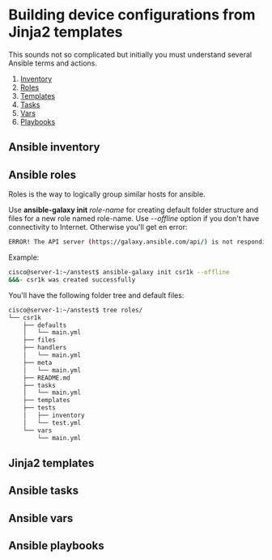 # Building device configurations from Jinja2 templates

This sounds not so complicated but initially you must understand several Ansible terms and actions.

1. [Inventory](#ansible-inventory)
2. [Roles](#ansible-roles)
3. [Templates](#jinja2-templates)
4. [Tasks](#ansible-tasks)
5. [Vars](#ansible-vars)
6. [Playbooks](#ansible-playbooks)

## Ansible inventory

## Ansible roles

Roles is the way to logically group similar hosts for ansible.

Use **ansible-galaxy init** *role-name* for creating default folder structure and files for a new role named role-name. Use *--offline* option if you don't have connectivity to Internet. Otherwise you'll get en error:

```sh
ERROR! The API server (https://galaxy.ansible.com/api/) is not responding, please try again later.
```

Example:

```sh
cisco@server-1:~/anstest$ ansible-galaxy init csr1k --offline
&&&- csr1k was created successfully
```

You'll have the following folder tree and default files:

```sh
cisco@server-1:~/anstest$ tree roles/
└── csr1k
    ├── defaults
    │   └── main.yml
    ├── files
    ├── handlers
    │   └── main.yml
    ├── meta
    │   └── main.yml
    ├── README.md
    ├── tasks
    │   └── main.yml
    ├── templates
    ├── tests
    │   ├── inventory
    │   └── test.yml
    └── vars
        └── main.yml
```

## Jinja2 templates

## Ansible tasks

## Ansible vars

## Ansible playbooks
